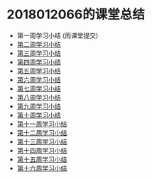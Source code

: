 2018012066的课堂总结
===
* 第一周学习小结 (雨课堂提交)
* [第二周学习小结](https://github.com/saturn-lab/FBDQA-2020A/blob/master/Memos/Study-Memo/2066-Day2.md)<br>
* [第三周学习小结](https://github.com/saturn-lab/FBDQA-2020A/blob/master/Memos/Study-Memo/2066-Day3.md)<br>
* [第四周学习小结](https://github.com/saturn-lab/FBDQA-2020A/blob/master/Memos/Study-Memo/2066-Day4.md)<br>
* [第五周学习小结](https://github.com/saturn-lab/FBDQA-2020A/blob/master/Memos/Study-Memo/2066-Day5.md)<br>
* [第六周学习小结](https://github.com/saturn-lab/FBDQA-2020A/blob/master/Memos/Study-Memo/2066-Day6.md)<br>
* [第七周学习小结](https://github.com/saturn-lab/FBDQA-2020A/blob/master/Memos/Study-Memo/2066-Day7.md)<br>
* [第八周学习小结](https://github.com/saturn-lab/FBDQA-2020A/blob/master/Memos/Study-Memo/2066-Day8.md)<br>
* [第九周学习小结](https://github.com/saturn-lab/FBDQA-2020A/blob/master/Memos/Study-Memo/2066-Day9.md)<br>
* [第十周学习小结](https://github.com/saturn-lab/FBDQA-2020A/blob/master/Memos/Study-Memo/2066-Day10.md)<br>
* [第十一周学习小结](https://github.com/saturn-lab/FBDQA-2020A/blob/master/Memos/Study-Memo/2066-Day11.md)<br>
* [第十二周学习小结](https://github.com/saturn-lab/FBDQA-2020A/blob/master/Memos/Study-Memo/2066-Day12.md)<br>
* [第十三周学习小结](https://github.com/saturn-lab/FBDQA-2020A/blob/master/Memos/Study-Memo/2066-Day13.md)<br>
* [第十四周学习小结]()<br>
* [第十五周学习小结]()<br>
* [第十六周学习小结]()<br>
